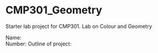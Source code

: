 # CMP301_Geometry
Starter lab project for CMP301. Lab on Colour and Geometry

Name: 	
Number: 
Outline of project: 
